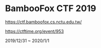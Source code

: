 # BambooFox CTF 2019
https://ctf.bamboofox.cs.nctu.edu.tw/

https://ctftime.org/event/953

2019/12/31 ~ 2020/1/1